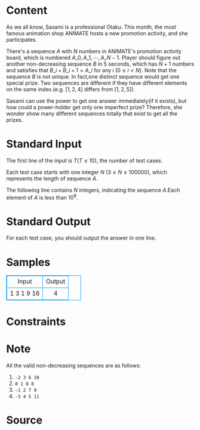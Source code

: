 
# Content

As we all know, Sasami is a professional Otaku. This month, the most famous animation shop ANIMATE hosts a new promotion activity, and she participates.

There's a sequence $A$ with $N$ numbers in ANIMATE's promotion activity board, which is numbered $A\_0,A\_1,\cdots ,A\_{N−1}$. Player should figure out another non-decreasing sequence $B$ in $5$ seconds, which has $N+1$ numbers and satisfies that $B\_i+B\_{i+1}=A\_i$ for any $i$ ($0\leq i < N$). Note that the sequence $B$ is not unique. In fact,one distinct sequence would get one special prize. Two sequences are different if they have different elements on the same index.(e.g. $[1, 2, 4]$ differs from $[1, 2, 5]$).

Sasami can use the power to get one answer immediately(if it exists), but how could a power-holder get only one imperfect prize? Therefore, she wonder show many different sequences totally that exist to get all the prizes.

# Standard Input

The first line of the input is $T$($T\leq 10$), the number of test cases.

Each test case starts with one integer $N$ ($3\leq N\leq 100000$), which represents the length of sequence $A$.

The following line contains $N$ integers, indicating the sequence $A$.Each element of $A$ is less than $10^9$.

# Standard Output

For each test case, you should output the answer in one line.

# Samples

<style>
        table,table tr th, table tr td { border:1px solid #0094ff; }
        table { width: 200px; min-height: 25px; line-height: 25px; text-align: center; border-collapse: collapse;}   
    </style>
<table>
	<tr>
		<td>Input</td>
		<td>Output</td>
	</tr>
<tr><td>1
3
1 9 16</td><td>4</td></tr></table>


# Constraints



# Note

All the valid non-decreasing sequences are as follows:
1. `-2 3 6 10`
2. `0 1 8 8`
3. `-1 2 7 9`
4. `-3 4 5 11`

# Source



